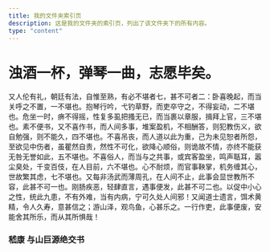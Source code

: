```yaml
---
title: 我的文件夹索引页
description: 这是我的文件夹的索引页，列出了该文件夹下的所有内容。
type: "content"
---
```


# 浊酒一杯，弹琴一曲，志愿毕矣。

又人伦有礼，朝廷有法，自惟至熟，有必不堪者七，甚不可者二：卧喜晚起，而当关呼之不置，一不堪也。抱琴行吟，弋钓草野，而吏卒守之，不得妄动，二不堪也。危坐一时，痹不得摇，性复多虱把搔无已，而当裹以章服，揖拜上官，三不堪也。素不便书，又不喜作书，而人间多事，堆案盈机，不相酬答，则犯教伤义，欲自勉强，则不能久，四不堪也。不喜吊丧，而人道以此为重，己为未见恕者所怨，至欲见中伤者，虽瞿然自责，然性不可化，欲降心顺俗，则诡故不情，亦终不能获无咎无誉如此，五不堪也。不喜俗人，而当与之共事，或宾客盈坐，鸣声聒耳，嚣尘臭处，千变百伎，在人目前，六不堪也。心不耐烦，而官事鞅掌，机务缠其心，世故繁其虑，七不堪也。又每非汤武而薄周孔，在人间不止，此事会显世教所不容，此甚不可一也。刚肠疾恶，轻肆直言，遇事便发，此甚不可二也。以促中小心之性，统此九患，不有外难，当有内病，宁可久处人间邪！又闻道士遗言，饵术黄精，令人久寿，意甚信之；游山泽，观鸟鱼，心甚乐之。一行作吏，此事便废，安能舍其所乐，而从其所惧哉！
### 嵇康 与山巨源绝交书